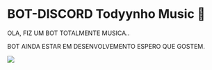 # BOT-DISCORD Todyynho Music 🔨
OLA, FIZ UM BOT TOTALMENTE MUSICA..

BOT AINDA ESTAR EM DESENVOLVEMENTO ESPERO QUE GOSTEM.

<img src=https://cdn.discordapp.com/attachments/964940501209993346/965001137541500928/bothelp.png>
